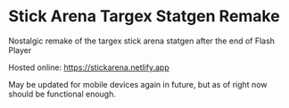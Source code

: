 # Stick Arena Targex Statgen Remake
Nostalgic remake of the targex stick arena statgen after the end of Flash Player

Hosted online: https://stickarena.netlify.app

May be updated for mobile devices again in future, but as of right now should be functional enough.
